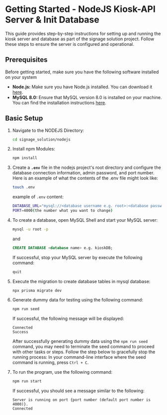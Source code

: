 
# **Getting Started - NodeJS Kiosk-API Server & Init Database**
This guide provides step-by-step instructions for setting up and running the kiosk server and database as part of the signage solution project. Follow these steps to ensure the server is configured and operational.

## Prerequisites

Before getting started, make sure you have the following software installed on your system
- **Node.js:** Make sure you have Node.js installed. You can download it [here](https://nodejs.org/).
- **MySQL 8.0:** Ensure that MySQL version 8.0 is installed on your machine. You can find the installation instructions [here](https://dev.mysql.com/doc/mysql-installation-excerpt/8.0/en/).


## Basic Setup

1. Navigate to the NODEJS Directory:
   ```sh
   cd signage_solution/nodejs
   ```
   
2. Install npm Modules:
   ```sh
   npm install
   ```

3. Create a **`.env`** file in the nodejs project's root directory and configure the database connection information, admin password, and port number.
   Here is an example of what the contents of the .env file might look like:
   ```sh
   touch .env
   ```
   
   example of `.env` content:
   ```sh
   DATABASE_URL="mysql://<database username e.g. root>:<database password e.g. pass@word>@<database host e.g. localhost>:3306/<database name e.g. kioskDB>"
   PORT=4000(the number what you want to change)
   ```

4. To create a database, open MySQL Shell and start your MySQL server:
   ```sh
   mysql -u root -p
   ```
   and
   ```sql
   CREATE DATABASE <database name> e.g. kioskDB;
   ```
   If successful, stop your MySQL server by execute the following command:
   ```sql
   quit
   ```
5. Execute the migration to create database tables in mysql database:
   ```sh
   npx prisma migrate dev
   ```
6. Generate dummy data for testing using the following command:
   ```sh
   npm run seed
   ```

   If successful, the following message will be displayed:
  
   ```plaintext
   Connected
   Success
   ```
   After successfully generating dummy data using the `npm run seed` command, you may need to terminate the seed command to proceed with other tasks or steps. Follow the step below to gracefully stop the running process:
   In your command-line interface where the seed command is running, press `Ctrl + C`.

7. To run the program, use the following command:
   ```sh
   npm run start
   ```

   If successful, you should see a message similar to the following:
  
   ```plaintext
   Server is running on port {port number (default port number is 4000)}.
   Connected
   ```
